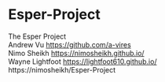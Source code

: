 # Esper-Project
The Esper Project <br />
Andrew Vu https://github.com/a-vires <br />
Nimo Sheikh https://nimosheikh.github.io/ <br />
Wayne Lightfoot https://lightfoot610.github.io/ <br />
https://nimosheikh/Esper-Project

